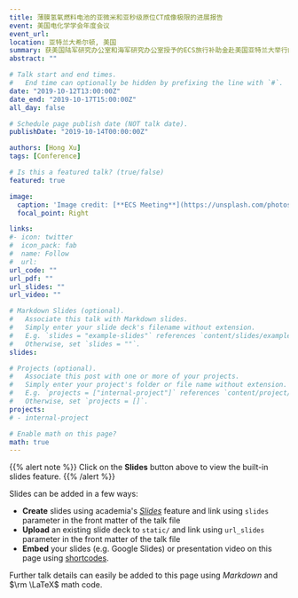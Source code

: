 ```yaml
---
title: 薄膜氢氧燃料电池的亚微米和亚秒级原位CT成像极限的进展报告
event: 美国电化学学会年度会议
event_url:
location: 亚特兰大希尔顿, 美国
summary: 获美国陆军研究办公室和海军研究办公室授予的ECS旅行补助金赴美国亚特兰大举行的ECS年会上就PEFC的0.1s/10Hz操作XTM主题发表演讲。
abstract: ""

# Talk start and end times.
#   End time can optionally be hidden by prefixing the line with `#`.
date: "2019-10-12T13:00:00Z"
date_end: "2019-10-17T15:00:00Z"
all_day: false

# Schedule page publish date (NOT talk date).
publishDate: "2019-10-14T00:00:00Z"

authors: [Hong Xu]
tags: [Conference]

# Is this a featured talk? (true/false)
featured: true

image:
  caption: 'Image credit: [**ECS Meeting**](https://unsplash.com/photos/bzdhc5b3Bxs)'
  focal_point: Right

links:
#- icon: twitter
#  icon_pack: fab
#  name: Follow
#  url: 
url_code: ""
url_pdf: ""
url_slides: ""
url_video: ""

# Markdown Slides (optional).
#   Associate this talk with Markdown slides.
#   Simply enter your slide deck's filename without extension.
#   E.g. `slides = "example-slides"` references `content/slides/example-slides.md`.
#   Otherwise, set `slides = ""`.
slides: 

# Projects (optional).
#   Associate this post with one or more of your projects.
#   Simply enter your project's folder or file name without extension.
#   E.g. `projects = ["internal-project"]` references `content/project/deep-learning/index.md`.
#   Otherwise, set `projects = []`.
projects:
# - internal-project

# Enable math on this page?
math: true
---
```


{{% alert note %}}
Click on the **Slides** button above to view the built-in slides feature.
{{% /alert %}}

Slides can be added in a few ways:

- **Create** slides using academia's [*Slides*](https://sourcethemes.com/academic/docs/managing-content/#create-slides) feature and link using `slides` parameter in the front matter of the talk file
- **Upload** an existing slide deck to `static/` and link using `url_slides` parameter in the front matter of the talk file
- **Embed** your slides (e.g. Google Slides) or presentation video on this page using [shortcodes](https://sourcethemes.com/academic/docs/writing-markdown-latex/).

Further talk details can easily be added to this page using *Markdown* and $\rm \LaTeX$ math code.
